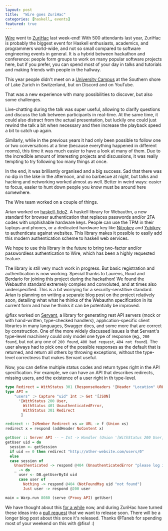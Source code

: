 ```yaml
---
layout: post
title:  "Wire goes ZuriHac"
categories: [haskell, events]
featured: true
---
```


[Wire](wire.com) went to [ZuriHac](https://zfoh.ch/zurihac2020/) last
week-end!  With 500 attendants last year, ZuriHac is probably the
biggest event for Haskell enthusiasts, academics, and programmers
world-wide, and not so small compared to software engineering events
in general.  It is a hybrid between hackathon and conference: people
form groups to work on many popular software projects here, but if you
prefer, you can spend most of your day in talks and tutorials and
making friends with people in the hallway.

This year people didn't meet on a [University
Campus](https://www.hsr.ch/) at the Southern shore of Lake Zurich in
Switzerland, but on Discord and on YouTube.

That was a new experience with many possibilities to discover, but
also some challenges.

Live-chatting during the talk was super useful, allowing to clarify
questions and discuss the talk between participants in real-time.
At the same time, it could also distract from the actual presentation,
but luckily one could just rewind the talk a bit when necessary and
then increase the playback speed a bit to catch up again.

Similarly, while in the previous years it had only been possible to
follow one or two conversations at a time (because everything happened
in different rooms),
this time it was much easier to have a look at many of them.
Due to the incredible amount of interesting projects and discussions,
it was really tempting to try following too many things at once.

In the end, it was brilliantly organised and a big success.  Sad that
there was no dip in the lake in the afternoon, and no barbecue at
night, but talks and hacking and networking worked almost as well.
Better in weird ways: easier to focus, easier to hunt down people you
know must be around here somewhere.

The Wire team worked on a couple of things.

Arian worked on [haskell-fido2](http://github.com/arianvp/haskell-fido2).
A haskell library for Webauthn, a new standard for browser authentication
that replaces passwords and/or 2FA codes with unphishable hardware keys.
People can use the TPM in their laptops and phones, or a dedicated hardware
key like [Nitrokey](https://nitrokey.com) and [Yubikey](https://www.yubico.com)
to authenticate against websites. This library makes it possible to easily
add this modern authentication scheme to haskell web services.

We hope to use this library in the future to bring two-factor and/or passwordless
authentication to Wire, which has been a highly requested feature.

The library is still very much work in progress. But basic registration
and authentication is now working. Special thanks to Laurens, Ruud and Berdario
for joining this project during the hackathon! We found the Webauthn
standard extremely complex and convoluted, and at times also underspecified.
This is a bit worrying for a security-senstitive standard. Arian is planning
on writing a separate blog post on the project relatively soon, detailing
what what he thinks of the Webauthn specification in its current form
and how he thinks it can be potentially be improved.

@fisx worked on [Servant](https://github.com/haskell-servant/servant), a library for
generating rest API servers (mock or with hand-written, type-checked
handlers), application-specific client libraries in many languages,
Swagger docs, and some more that are correct by construction.  One of
the more widely discussed issues is that Servant's type-level
machinery could only model one type of response (eg., `200 found`, but
not any one of `200 found`, `400 bad request`, `404 not found`).  The
user always had to pick one of the possible responses as the default
that is returned, and return all others by throwing exceptions,
without the type-level correctness that makes Servant useful.

Now, you can define multiple status codes and return types right in the API specification.
For example, we can have an API that describes redirects, missing users, and the existence
of a user right in th type-level.
```haskell
type Redirect = WithStatus 301 (ResponseHeaders '[Header "Location" URL] NoContent)
type API =
    "users" :> Capture "uid" Int :> Get '[JSON]
      '[WithStatus 200 User,
        WithStatus 401 UnauthenticatedError,
        WithStatus 301 Redirect
       ]

redirect :: IsMember Redirect xs => URL -> f (Union xs)
redirect x = respond (addHeader NoContent x)

getUser :: Server API -- ~ Int -> Handler (Union '[WithStatus 200 User, WithStatus 404 NotFoundMsg, Redirect])
getUser uid = do
  session <- getSession
  if uid == 0 then redirect "http://other-website.com/users/0"
  else
  case session of
    Unauthenticated -> respond @404 (UnauthenticatedError "please log in")
    _ -> do
      user <- DB.getUserById uid
      case user of
        Nothing -> respond @404 (NotFoundMsg uid "not found")
        Just user -> respond @200 user

main = Warp.run 8080 (serve (Proxy API) getUser)
```

We have thought about this [for a
while](https://github.com/wireapp/servant-uverb) now, and during
ZuriHac have turned these ideas into a [pull
request](https://github.com/haskell-servant/servant/pull/1314) that we
want to release soon.  There will be a longer blog post about this
once it's released.  Thanks @Taneb for spending most of your weekend
on this with @fisx!  :)
